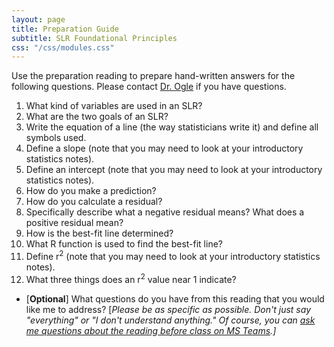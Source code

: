 ```yaml
---
layout: page
title: Preparation Guide
subtitle: SLR Foundational Principles
css: "/css/modules.css"
---
```


<div class="alert alert-warning">
Use the preparation reading to prepare hand-written answers for the following questions. Please contact <a href="https://teams.microsoft.com/l/channel/19%3aebdb6d98f8c748818228211aeea11139%40thread.tacv2/Class%2520Preparation%2520Reading%2520Questions?groupId=6aaae687-f6ed-4518-b9ed-3986bc9e6f4f&tenantId=b70d8bab-80b6-4766-b5da-fcfdabdf71c7)" target="_blank">Dr. Ogle</a> if you have questions.
</div>

1. What kind of variables are used in an SLR?
1. What are the two goals of an SLR?
1. Write the equation of a line (the way statisticians write it) and define all symbols used.
1. Define a slope (note that you may need to look at your introductory statistics notes).
1. Define an intercept (note that you may need to look at your introductory statistics notes).
1. How do you make a prediction?
1. How do you calculate a residual?
1. Specifically describe what a negative residual means? What does a positive residual mean?
1. How is the best-fit line determined?
1. What R function is used to find the best-fit line?
1. Define r<sup>2</sup> (note that you may need to look at your introductory statistics notes).
1. What three things does an r<sup>2</sup> value near 1 indicate?

<ul>
<li>[<b>Optional</b>] What questions do you have from this reading that you would like me to address? [<i>Please be as specific as possible. Don't just say "everything" or "I don't understand anything." Of course, you can <a href="https://teams.microsoft.com/l/channel/19%3aebdb6d98f8c748818228211aeea11139%40thread.tacv2/Class%2520Preparation%2520Reading%2520Questions?groupId=6aaae687-f6ed-4518-b9ed-3986bc9e6f4f&tenantId=b70d8bab-80b6-4766-b5da-fcfdabdf71c7" target="_blank">ask me questions about the reading before class on MS Teams</a>.]</i></li>
</ul>
